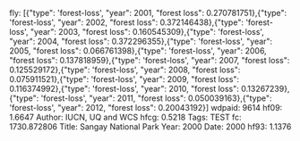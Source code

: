 fly: [{"type": 'forest-loss', "year": 2001, "forest loss": 0.270781751},{"type": 'forest-loss', "year": 2002, "forest loss": 0.372146438},{"type": 'forest-loss', "year": 2003, "forest loss": 0.160545309},{"type": 'forest-loss', "year": 2004, "forest loss": 0.372296355},{"type": 'forest-loss', "year": 2005, "forest loss": 0.066761398},{"type": 'forest-loss', "year": 2006, "forest loss": 0.137818959},{"type": 'forest-loss', "year": 2007, "forest loss": 0.125529172},{"type": 'forest-loss', "year": 2008, "forest loss": 0.075911521},{"type": 'forest-loss', "year": 2009, "forest loss": 0.116374992},{"type": 'forest-loss', "year": 2010, "forest loss": 0.13267239},{"type": 'forest-loss', "year": 2011, "forest loss": 0.050039163},{"type": 'forest-loss', "year": 2012, "forest loss": 0.20043192}]
wdpaid: 9614
hf09: 1.6647
Author: IUCN, UQ and WCS
hfcg: 0.5218
Tags: TEST
fc: 1730.872806
Title: Sangay National Park
Year: 2000
Date: 2000
hf93: 1.1376
